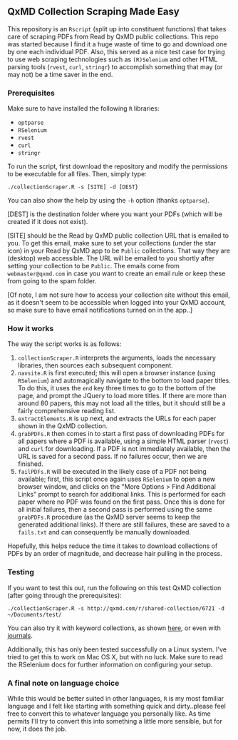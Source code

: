 ## QxMD Collection Scraping Made Easy

This repository is an `Rscript` (split up into constituent functions) that takes care of scraping PDFs from Read by QxMD public collections. This repo was started because I find it a huge waste of time to go and download one by one each individual PDF. Also, this served as a nice test case for trying to use web scraping technologies such as `(R)Selenium` and other HTML parsing tools (`rvest`, `curl`, `stringr`) to accomplish something that may (or may not) be a time saver in the end.


### Prerequisites

Make sure to have installed the following `R` libraries:

- `optparse`
- `RSelenium`
- `rvest`
- `curl`
- `stringr`

To run the script, first download the repository and modify the permissions to be executable for all files. Then, simply type:

`./collectionScraper.R -s [SITE] -d [DEST}`

You can also show the help by using the `-h` option (thanks `optparse`).

[DEST] is the destination folder where you want your PDFs (which will be created if it does not exist). 

[SITE] should be the Read by QxMD public collection URL that is emailed to you. To get this email, make sure to set your collections (under the star icon) in your Read by QxMD app to be `Public` collections. That way they are (desktop) web accessible. The URL will be emailed to you shortly after setting your collection to be `Public`. The emails come from `webmaster@qxmd.com` in case you want to create an email rule or keep these from going to the spam folder.

[Of note, I am not sure how to access your collection site without this email, as it doesn't seem to be accessible when logged into your QxMD account, so make sure to have email notifications turned on in the app..]


### How it works

The way the script works is as follows:

1. `collectionScraper.R` interprets the arguments, loads the necessary libraries, then sources each subsequent component.
2. `navsite.R` is first executed; this will open a browser instance (using `RSelenium`) and automagically navigate to the bottom to load paper titles. To do this, it uses the `end` key three times to go to the bottom of the page, and prompt the JQuery to load more titles. If there are more than around 80 papers, this may not load all the titles, but it should still be a fairly comprehensive reading list.
3. `extractElements.R` is up next, and extracts the URLs for each paper shown in the QxMD collection.
4. `grabPDFs.R` then comes in to start a first pass of downloading PDFs for all papers where a PDF is available, using a simple HTML parser (`rvest`) and `curl` for downloading. If a PDF is not immediately available, then the URL is saved for a second pass. If no failures occur, then we are finished.
5. `failPDFs.R` will be executed in the likely case of a PDF not being available; first, this script once again uses `RSelenium` to open a new browser window, and clicks on the "More Options > Find Additional Links" prompt to search for additional links. This is performed for each paper where no PDF was found on the first pass. Once this is done for all initial failures, then a second pass is performed using the same `grabPDFs.R` procedure (as the QxMD server seems to keep the generated additional links). If there are still failures, these are saved to a `fails.txt` and can consequently be manually downloaded.

Hopefully, this helps reduce the time it takes to download collections of PDFs by an order of magnitude, and decrease hair pulling in the process.


### Testing

If you want to test this out, run the following on this test QxMD collection (after going through the prerequisites):

`./collectionScraper.R -s http://qxmd.com/r/shared-collection/6721 -d ~/Documents/test/`

You can also try it with keyword collections, as shown [here](https://www.readbyqxmd.com/keyword/8427), or even with [journals](https://www.readbyqxmd.com/journal/33017).

Additionally, this has only been tested successfully on a Linux system. I've tried to get this to work on Mac OS X, but with no luck. Make sure to read the RSelenium docs for further information on configuring your setup.


### A final note on language choice

While this would be better suited in other languages, `R` is my most familiar language and I felt like starting with something quick and dirty..please feel free to convert this to whatever language you personally like. As time permits I'll try to convert this into something a little more sensible, but for now, it does the job.
